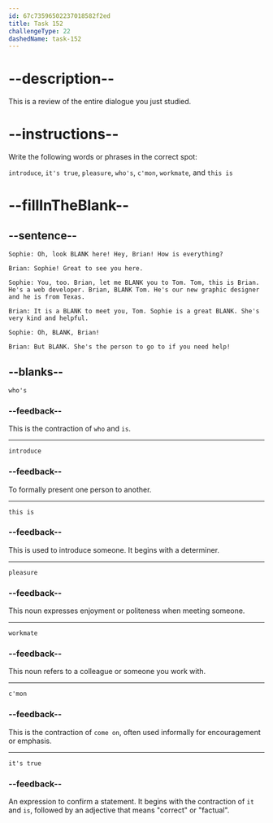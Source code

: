 ```yaml
---
id: 67c73596502237018582f2ed
title: Task 152
challengeType: 22
dashedName: task-152
---
```


<!-- REVIEW -->

# --description--

This is a review of the entire dialogue you just studied.  

# --instructions--  

Write the following words or phrases in the correct spot:  

`introduce`, `it's true`, `pleasure`, `who's`, `c'mon`, `workmate`, and `this is`  

# --fillInTheBlank--  

## --sentence--  

`Sophie: Oh, look BLANK here! Hey, Brian! How is everything?`  

`Brian: Sophie! Great to see you here.`  

`Sophie: You, too. Brian, let me BLANK you to Tom. Tom, this is Brian. He's a web developer. Brian, BLANK Tom. He's our new graphic designer and he is from Texas.`  

`Brian: It is a BLANK to meet you, Tom. Sophie is a great BLANK. She's very kind and helpful.`  

`Sophie: Oh, BLANK, Brian!`  

`Brian: But BLANK. She's the person to go to if you need help!`  

## --blanks--  

`who's`  

### --feedback--

This is the contraction of `who` and `is`.

---

`introduce`  

### --feedback--

To formally present one person to another.  

---

`this is`  

### --feedback--

This is used to introduce someone. It begins with a determiner.

---

`pleasure`  

### --feedback--

This noun expresses enjoyment or politeness when meeting someone.  

---

`workmate`  

### --feedback--

This noun refers to a colleague or someone you work with.  

---

`c'mon`  

### --feedback--

This is the contraction of `come on`, often used informally for encouragement or emphasis.  

---

`it's true`  

### --feedback--

An expression to confirm a statement. It begins with the contraction of `it` and `is`, followed by an adjective that means "correct" or "factual".
